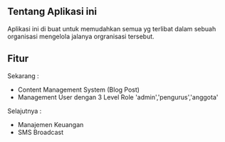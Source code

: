## Tentang Aplikasi ini

Aplikasi ini di buat untuk memudahkan semua yg terlibat dalam sebuah organisasi mengelola jalanya orgranisasi tersebut.

## Fitur 

Sekarang :

- Content Management System (Blog Post)
- Management User dengan 3 Level Role 'admin','pengurus','anggota'


Selajutnya :

- Manajemen Keuangan
- SMS Broadcast
